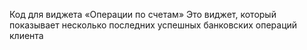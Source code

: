 Код для виджета «Операции по счетам»
Это виджет, который показывает несколько последних успешных банковских операций клиента
